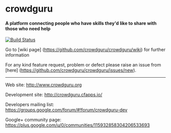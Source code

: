 # crowdguru 
#### A platform connecting people who have skills they'd like to share with those who need help

[![Build Status](https://travis-ci.org/crowdguru/crowdguru.png)](https://travis-ci.org/crowdguru/crowdguru)

Go to [wiki page] (https://github.com/crowdguru/crowdguru/wiki) for further information

For any kind feature request, problem or defect please raise an issue from [here] (https://github.com/crowdguru/crowdguru/issues/new).

***

Web site: http://www.crowdguru.org

Development site: http://crowdguru.cfapps.io/

Developers mailing list: https://groups.google.com/forum/#!forum/crowdguru-dev 

Google+ community page: https://plus.google.com/u/0/communities/115932858304206533693

